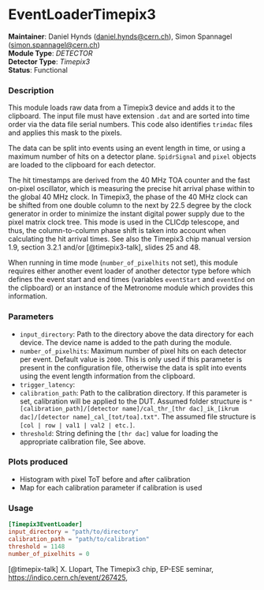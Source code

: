 # EventLoaderTimepix3
**Maintainer**: Daniel Hynds (<daniel.hynds@cern.ch>), Simon Spannagel (<simon.spannagel@cern.ch>)  
**Module Type**: *DETECTOR*  
**Detector Type**: *Timepix3*  
**Status**: Functional

### Description
This module loads raw data from a Timepix3 device and adds it to the clipboard. The input file must have extension `.dat` and are sorted into time order via the data file serial numbers. This code also identifies `trimdac` files and applies this mask to the pixels.

The data can be split into events using an event length in time, or using a maximum number of hits on a detector plane. `SpidrSignal` and `pixel` objects are loaded to the clipboard for each detector.

The hit timestamps are derived from the 40 MHz TOA counter and the fast on-pixel oscillator, which is measuring the precise hit arrival phase within to the global 40 MHz clock.
In Timepix3, the phase of the 40 MHz clock can be shifted from one double column to the next by 22.5 degree by the clock generator in order to minimize the instant digital power supply due to the pixel matrix clock tree.
This mode is used in the CLICdp telescope, and thus, the column-to-column phase shift is taken into account when calculating the hit arrival times.
See also the Timepix3 chip manual version 1.9, section 3.2.1 and/or [@timepix3-talk], slides 25 and 48.

When running in time mode (`number_of_pixelhits` not set), this module requires either another event loader of another detector type before which defines the event start and end times (variables `eventStart` and `eventEnd` on the clipboard) or an instance of the Metronome module which provides this information.

### Parameters
* `input_directory`: Path to the directory above the data directory for each device. The device name is added to the path during the module.
* `number_of_pixelhits`: Maximum number of pixel hits on each detector per event. Default value is `2000`. This is only used if this parameter is present in the configuration file, otherwise the data is split into events using the event length information from the clipboard.
* `trigger_latency`:
* `calibration_path`: Path to the calibration directory. If this parameter is set, calibration will be applied to the DUT. Assumed folder structure is `"[calibration_path]/[detector name]/cal_thr_[thr dac]_ik_[ikrum dac]/[detector name]_cal_[tot/toa].txt"`. The assumed file structure is `[col | row | val1 | val2 | etc.]`.
* `threshold`: String defining the `[thr dac]` value for loading the appropriate calibration file, See above.

### Plots produced
* Histogram with pixel ToT before and after calibration
* Map for each calibration parameter if calibration is used

### Usage
```toml
[Timepix3EventLoader]
input_directory = "path/to/directory"
calibration_path = "path/to/calibration"
threshold = 1148
number_of_pixelhits = 0
```

[@timepix-talk] X. Llopart, The Timepix3 chip, EP-ESE seminar, https://indico.cern.ch/event/267425,
